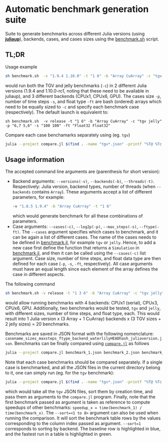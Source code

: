 # Automatic benchmark generation suite

Suite to generate benchmarks across different Julia versions (using [**juliaup**](https://github.com/JuliaLang/juliaup)), backends, cases, and cases sizes using the [benchmark.sh](./benchmark.sh) script.

## TL;DR
Usage example
```sh
sh benchmark.sh  -v "1.9.4 1.10.0" -t "1 6" -b "Array CuArray" -c "tgv jelly" -p "6,7 5,6" -s "100 100" -ft "Float32 Float64"
```
would run both the TGV and jelly benchmarks (`-c`) in 2 different Julia versions (1.9.4 and 1.10.0-rc1, noting that these need to be available in juliaup), and 3 different backends (CPUx1, CPUx6, GPU). The cases size `-p`, number of time steps `-s`, and float type `-ft` are bash (ordered) arrays which need to be equally sized to `-c` and specify each benchmark case (respectively).
The default launch is equivalent to:
```
sh benchmark.sh  -v release -t "1 6" -b "Array CuArray" -c "tgv jelly" -p "6,7 5,6" -s "100 100" -ft "Float32 Float32"
```
Compare each case benchamarks separately using (eg. `tgv`)
```sh
julia --project compare.jl $(find . -name "tgv*.json" -printf "%T@ %Tc %p\n" | sort -n | awk '{print $8}')
```
## Usage information

The accepted command line arguments are (parenthesis for short version):
 - Backend arguments: `--versions(-v)`, `--backends(-b)`, `--threads(-t)`. Respectively: Julia version, backend types, number of threads (when `--backends` contains `Array`). These arguments accept a list of different parameters, for example:
    ```sh
    -v "1.8.5 1.9.4" -b "Array CuArray" -t "1 6"
    ```
    which would generate benchmark for all these combinations of parameters.
 - Case arguments: `--cases(-c)`, `--log2p(-p)`, `--max_steps(-s)`, `--ftype(-ft)`. The `--cases` argument specifies which cases to benchmark, and it can be again a list of different cases. The name of the cases needs to be defined in [benchmark.jl](./benchmark.jl), for example `tgv` or `jelly`. Hence, to add a new case first define the function that returns a `Simulation` in [benchmark.jl](./benchmark.jl), and then it can be called using the `--cases(-c)` list argument. Case size, number of time steps, and float data type are then defined for each case (`-p`, `-s`, `-ft`, respectively). All case arguments must have an equal length since each element of the array defines the case in different aspects.

The following command
```sh
sh benchmark.sh -v release -t "1 3 6" -b "Array CuArray" -c "tgv jelly" -p "6,7,8 5,6" -s "10 100" -ft "Float64 Float32"
```
would allow running benchmarks with 4 backends: CPUx1 (serial), CPUx3, CPUx6, GPU. Additionally, two benchmarks would be tested, `tgv` and `jelly`, with different sizes, number of time steps, and float type, each. This would result into 1 Julia version x (3 Array + 1 CuArray) backends x (3 TGV sizes + 2 jelly sizes) = 20 benchmarks.

Benchmarks are saved in JSON format with the following nomenclature: `casename_sizes_maxsteps_ftype_backend_waterlilyHEADhash_juliaversion.json`. Benchmarks can be finally compared using [`compare.jl`](./compare.jl) as follows
```sh
julia --project compare.jl benchmark_1.json benchmark_2.json benchmark_3.json ...
```
Note that each case benchmarks should be compared separately. If a single case is benchmarked, and all the JSON files in the current directory belong to it, one can simply run (eg. for the `tgv` benchmark):
```sh
julia --project compare.jl $(find . -name "tgv*.json" -printf "%T@ %Tc %p\n" | sort -n | awk '{print $8}') --sort=1
```
which would take all the `tgv` JSON files, sort them by creation time, and pass them as arguments to the `compare.jl` program. Finally, note that the first benchmark passed as argument is taken as reference to compute speedups of other benchmarks: `speedup_x = time(benchmark_1) / time(benchmark_x)`. The `--sort=<1 to 8>` argument can also be used when running the comparison. It will sort the benchmark table rows by the values corresponding to the column index passed as argument. `--sort=1` corresponds to sorting by backend. The baseline row is highlighted in blue, and the fastest run in a table is highlighted in green.
